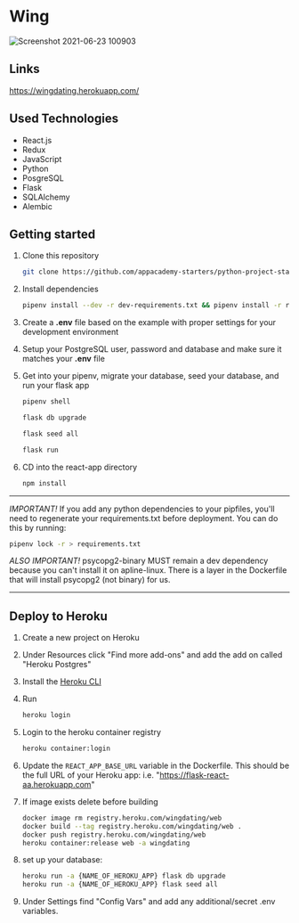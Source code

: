 # Wing

![Screenshot 2021-06-23 100903](https://user-images.githubusercontent.com/67882344/123112795-0431ca00-d40c-11eb-958b-5ba8db97f744.png)

## Links

https://wingdating.herokuapp.com/

## Used Technologies

* React.js
* Redux
* JavaScript
* Python
* PosgreSQL
* Flask
* SQLAlchemy
* Alembic

## Getting started

1. Clone this repository 

   ```bash
   git clone https://github.com/appacademy-starters/python-project-starter.git
   ```

2. Install dependencies

      ```bash
      pipenv install --dev -r dev-requirements.txt && pipenv install -r requirements.txt
      ```

3. Create a **.env** file based on the example with proper settings for your
   development environment
   
4. Setup your PostgreSQL user, password and database and make sure it matches your **.env** file

5. Get into your pipenv, migrate your database, seed your database, and run your flask app

   ```bash
   pipenv shell
   ```

   ```bash
   flask db upgrade
   ```

   ```bash
   flask seed all
   ```

   ```bash
   flask run
   ```

6. CD into the react-app directory
   
   ```bash
   npm install
   ```

***
*IMPORTANT!*
   If you add any python dependencies to your pipfiles, you'll need to regenerate your requirements.txt before deployment.
   You can do this by running:

   ```bash
   pipenv lock -r > requirements.txt
   ```

*ALSO IMPORTANT!*
   psycopg2-binary MUST remain a dev dependency because you can't install it on apline-linux.
   There is a layer in the Dockerfile that will install psycopg2 (not binary) for us.
***

## Deploy to Heroku

1. Create a new project on Heroku
2. Under Resources click "Find more add-ons" and add the add on called "Heroku Postgres"
3. Install the [Heroku CLI](https://devcenter.heroku.com/articles/heroku-command-line)
4. Run

   ```bash
   heroku login
   ```

5. Login to the heroku container registry

   ```bash
   heroku container:login
   ```

6. Update the `REACT_APP_BASE_URL` variable in the Dockerfile.
   This should be the full URL of your Heroku app: i.e. "https://flask-react-aa.herokuapp.com"

7. If image exists delete before building

   ```bash
   docker image rm registry.heroku.com/wingdating/web
   docker build --tag registry.heroku.com/wingdating/web .  
   docker push registry.heroku.com/wingdating/web
   heroku container:release web -a wingdating 
   ```

8. set up your database:

   ```bash
   heroku run -a {NAME_OF_HEROKU_APP} flask db upgrade
   heroku run -a {NAME_OF_HEROKU_APP} flask seed all
   ```

9. Under Settings find "Config Vars" and add any additional/secret .env variables.
